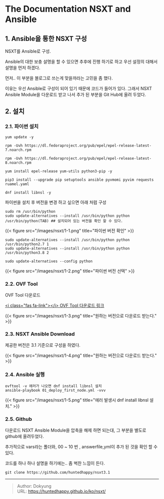 # The Documentation NSXT and Ansible



## 1. Ansible을 통한 NSXT 구성
NSXT를 Ansible로 구성.

Ansible의 대한 보충 설명을 할 수 있으면 추후에 진행 하기로 하고 우선 설정의 대해서 설명을 먼저 하겠다.

먼저.. 이 부분을 블로그로 쓰는게 맞을까라는 고민을 좀 했다. 

이유는 우선 Ansible로 구성이 되어 있기 때문에 코드가 들어가 있다. 그래서 NSXT Ansible Module을 다운로드 받고 나서 추가 된 부분을 Git Hub에 올려 두었다.

## 2. 설치

### 2.1. 파이썬 설치

```shell
yum update -y

rpm -Uvh https://dl.fedoraproject.org/pub/epel/epel-release-latest-7.noarch.rpm

rpm -Uvh https://dl.fedoraproject.org/pub/epel/epel-release-latest-8.noarch.rpm

yum install epel-release yum-utils python3-pip -y

pip3 install --upgrade pip setuptools ansible pyvmomi pyvim requests ruamel.yaml

dnf install libnsl -y
```

파이썬을 설치 후 버전을 변경 하고 싶으면 아래 처럼 구성
```shell
sudo rm /usr/bin/python
sudo update-alternatives --install /usr/bin/python python /usr/bin/python(TAB) ## 설치되어 있는 버전을 확인 할 수 있다.
```
{{&lt; figure src=&#34;/images/nsxt/1-1.png&#34; title=&#34;파이썬 버전 확인&#34; &gt;}}

```shell
sudo update-alternatives --install /usr/bin/python python /usr/bin/python2.7 1
sudo update-alternatives --install /usr/bin/python python /usr/bin/python3.8 2

sudo update-alternatives --config python
```
{{&lt; figure src=&#34;/images/nsxt/1-2.png&#34; title=&#34;파이썬 버전 선택&#34; &gt;}}


### 2.2. OVF Tool
OVF Tool 다운로드

[&lt;i class=&#34;fas fa-link&#34;&gt;&lt;/i&gt; OVF Tool 다운로드 링크](https://developer.vmware.com/web/tool/4.4.0/ovf)

{{&lt; figure src=&#34;/images/nsxt/1-3.png&#34; title=&#34;원하는 버전으로 다운로드 받는다.&#34; &gt;}}

### 2.3. NSXT Ansible Download

제공한 버전은 3.1 기준으로 구성을 하였다.

{{&lt; figure src=&#34;/images/nsxt/1-4.png&#34; title=&#34;원하는 버전으로 다운로드 받는다.&#34; &gt;}}

### 2.4. Ansible 실행
```shell
ovftool -v 에러가 나오면 dnf install libnsl 설치
ansible-playbook 01_deploy_first_node.yml -vvv
```
{{&lt; figure src=&#34;/images/nsxt/1-5.png&#34; title=&#34;에러 발생시 dnf install libnsl 설치.&#34; &gt;}}

### 2.5. Github

다운로드 NSXT Ansible Module을 압축을 해제 하면 되는대, 그 부분을 별도로 github에 올려두었다.

추가적으로 vars라는 폴더와, 00 ~ 10 번 , answerfile,yml이 추가 된 것을 확인 할 수 있다.

코드를 하나 하나 설명을 하기에는.. 좀 벅찬 느낌이 든다.

```shell
git clone https://github.com/huntedhappy/nsxt3.1
```

---

> Author: Dokyung  
> URL: https://huntedhappy.github.io/ko/nsxt/  


